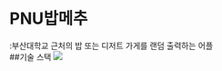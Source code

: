 <H1>PNU밥메추</H1>
:부산대학교 근처의 밥 또는 디저트 가게를 랜덤 출력하는 어플
<br>
##기술 스택   
<img src="https://img.shields.io/badge/Kotlin-7F52FF?style=for-the-badge&logo=Kotlin&logoColor=white">

